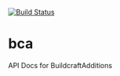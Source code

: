[![Build Status](https://travis-ci.org/ModApiDocs/bca.svg)](https://travis-ci.org/ModApiDocs/bca)
# bca
API Docs for BuildcraftAdditions
